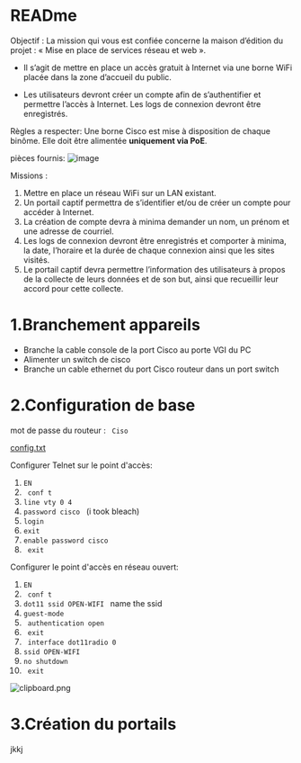 # READme



Objectif : La mission qui vous est confiée concerne la maison d’édition du projet : « Mise en place de services réseau et web ».

* Il s’agit de mettre en place un accès gratuit à Internet via une borne WiFi placée dans la zone d’accueil du public.

* Les utilisateurs devront créer un compte afin de s’authentifier et permettre l’accès à Internet. Les logs de connexion devront être enregistrés.




 Règles a respecter: Une borne Cisco est mise à disposition de chaque binôme. Elle doit être alimentée **uniquement via PoE**.

pièces fournis:
![image](https://github.com/Pyncro/sisr-cisco-routeur/blob/main/blob/main/SpoxSnqVZ-clipboard.png)


Missions :
1. Mettre en place un réseau WiFi sur un LAN existant.
2. Un portail captif permettra de s’identifier et/ou de créer un compte pour accéder à Internet.
3. La création de compte devra à minima demander un nom, un prénom et une adresse de courriel.
4. Les logs de connexion devront être enregistrés et comporter à minima, la date, l’horaire et la durée de chaque connexion ainsi que les sites visités.
5. Le portail captif devra permettre l’information des utilisateurs à propos de la collecte de leurs données et de son but, ainsi que recueillir leur accord pour cette collecte.


# 1.Branchement appareils
* Branche la cable console de la port Cisco au porte VGI du PC
* Alimenter un switch de cisco
* Branche un cable ethernet du port Cisco routeur dans un port switch


# 2.Configuration de base
mot de passe du routeur : ``` Ciso```

[config.txt]()

Configurer Telnet sur le point d'accès:

1. ``` EN  ```
2. ```  conf t ```
3. ``` line vty 0 4  ```
4. ``` password cisco  ``` (i took bleach)
5. ``` login  ```
6. ``` exit  ```
7. ``` enable password cisco  ```
8. ```  exit ```

Configurer le point d'accès en réseau ouvert: 
1. ``` EN  ```
2. ```  conf t ```
3. ``` dot11 ssid OPEN-WIFI  ``` name the ssid
4. ``` guest-mode  ```
5. ```  authentication open ```
6. ```  exit ```
7. ```  interface dot11radio 0 ```
8. ``` ssid OPEN-WIFI  ```
9. ``` no shutdown  ```
10. ```  exit ```



![clipboard.png](5yP0dbWLY-clipboard.png)
# 3.Création du portails

jkkj
